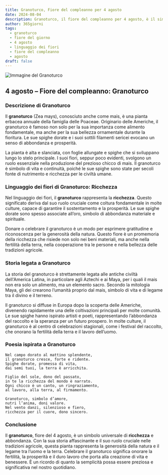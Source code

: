 ```yaml
---
title: Granoturco, Fiore del compleanno per 4 agosto
date: 2024-08-04
description: Granoturco, il fiore del compleanno per 4 agosto, è il simbolo di Ricchezza. Scopri il suo significato unico, le storie affascinanti e la poesia che celebra la sua bellezza.
author: 365giorni
tags:
  - granoturco
  - fiore del giorno
  - 4 agosto
  - linguaggio dei fiori
  - fiore del compleanno
  - agosto
draft: false
---
```


![Immagine del Granoturco](https://cdn.pixabay.com/photo/2010/12/13/09/56/corn-field-1935_1280.jpg)

## 4 agosto – Fiore del compleanno: Granoturco

### Descrizione di Granoturco

Il **granoturco** (Zea mays), conosciuto anche come mais, è una pianta erbacea annuale della famiglia delle Poaceae. Originario delle Americhe, il granoturco è famoso non solo per la sua importanza come alimento fondamentale, ma anche per la sua bellezza ornamentale durante la fioritura. Le sue spighe dorate e i suoi sottili filamenti sericei evocano un senso di abbondanza e prosperità.

La pianta è alta e slanciata, con foglie allungate e spighe che si sviluppano lungo lo stelo principale. I suoi fiori, seppur poco evidenti, svolgono un ruolo essenziale nella produzione del prezioso chicco di mais. Il granoturco è simbolo di vita e continuità, poiché le sue spighe sono state per secoli fonte di nutrimento e ricchezza per le civiltà umane.

### Linguaggio dei fiori di Granoturco: Ricchezza

Nel linguaggio dei fiori, il **granoturco** rappresenta la **ricchezza**. Questo significato deriva dal suo ruolo cruciale come coltura fondamentale in molte culture, capace di garantire il sostentamento e la prosperità. Le sue spighe dorate sono spesso associate all’oro, simbolo di abbondanza materiale e spirituale.

Donare o celebrare il granoturco è un modo per esprimere gratitudine e riconoscenza per la generosità della natura. Questo fiore è un promemoria della ricchezza che risiede non solo nei beni materiali, ma anche nella fertilità della terra, nella cooperazione tra le persone e nella bellezza delle tradizioni agricole.

### Storia legata a Granoturco

La storia del granoturco è strettamente legata alle antiche civiltà dell'America Latina, in particolare agli Aztechi e ai Maya, per i quali il mais non era solo un alimento, ma un elemento sacro. Secondo la mitologia Maya, gli dei crearono l’umanità proprio dal mais, simbolo di vita e di legame tra il divino e il terreno.

Il granoturco si diffuse in Europa dopo la scoperta delle Americhe, divenendo rapidamente una delle coltivazioni principali per molte comunità. Le sue spighe hanno ispirato artisti e poeti, rappresentando l’abbondanza del raccolto e la speranza per un futuro prospero. In molte culture, il granoturco è al centro di celebrazioni stagionali, come i festival del raccolto, che onorano la fertilità della terra e il lavoro dell’uomo.

### Poesia ispirata a Granoturco

```
Nel campo dorato al mattino splendente,  
il granoturco cresce, forte e ridente.  
Spighe dorate, promessa di vita,  
dai semi tuoi, la terra è arricchita.

Figlio del sole, dono del passato,  
in te la ricchezza del mondo è narrato.  
Ogni chicco è un canto, un ringraziamento,  
al lavoro, alla terra, al firmamento.

Granoturco, simbolo d’amore,  
nutri l’anima, doni valore.  
Nel vento danzi, silenzioso e fiero,  
ricchezza per il cuore, dono sincero.
```

### Conclusione

Il **granoturco**, fiore del 4 agosto, è un simbolo universale di **ricchezza** e abbondanza. Con la sua storia affascinante e il suo ruolo cruciale nelle tradizioni agricole, questa pianta rappresenta la generosità della natura e il legame tra l’uomo e la terra. Celebrare il granoturco significa onorare la fertilità, la prosperità e il duro lavoro che porta alla creazione di vita e benessere. È un ricordo di quanto la semplicità possa essere preziosa e significativa nel nostro quotidiano.